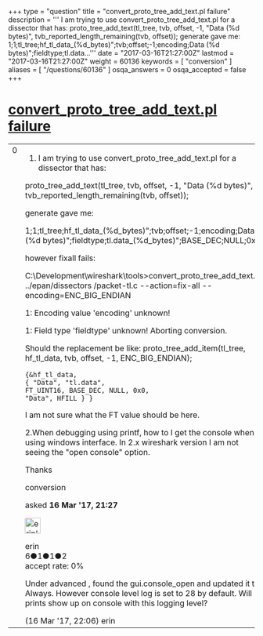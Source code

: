 +++
type = "question"
title = "convert_proto_tree_add_text.pl failure"
description = ''' I am trying to use convert_proto_tree_add_text.pl for a dissector that has:   proto_tree_add_text(tl_tree, tvb, offset, -1,  &quot;Data (%d bytes)&quot;, tvb_reported_length_remaining(tvb, offset)); generate gave me: 1;1;tl_tree;hf_tl_data_(%d_bytes)&quot;;tvb;offset;-1;encoding;Data (%d bytes)&quot;;fieldtype;tl.data...'''
date = "2017-03-16T21:27:00Z"
lastmod = "2017-03-16T21:27:00Z"
weight = 60136
keywords = [ "conversion" ]
aliases = [ "/questions/60136" ]
osqa_answers = 0
osqa_accepted = false
+++

<div class="headNormal">

# [convert\_proto\_tree\_add\_text.pl failure](/questions/60136/convert_proto_tree_add_textpl-failure)

</div>

<div id="main-body">

<div id="askform">

<table id="question-table" style="width:100%;"><colgroup><col style="width: 50%" /><col style="width: 50%" /></colgroup><tbody><tr class="odd"><td style="width: 30px; vertical-align: top"><div class="vote-buttons"><div id="post-60136-score" class="post-score" title="current number of votes">0</div><div id="favorite-count" class="favorite-count"></div></div></td><td><div id="item-right"><div class="question-body"><ol><li>I am trying to use convert_proto_tree_add_text.pl for a dissector that has:<br />
</li></ol><p>proto_tree_add_text(tl_tree, tvb, offset, -1, "Data (%d bytes)", tvb_reported_length_remaining(tvb, offset));</p><p>generate gave me:</p><p>1;1;tl_tree;hf_tl_data_(%d_bytes)";tvb;offset;-1;encoding;Data (%d bytes)";fieldtype;tl.data_(%d_bytes)";BASE_DEC;NULL;0x0</p><p>however fixall fails:</p><p>C:\Development\wireshark\tools&gt;convert_proto_tree_add_text.pl ../epan/dissectors /packet-tl.c --action=fix-all --encoding=ENC_BIG_ENDIAN</p><p>1: Encoding value 'encoding' unknown!</p><p>1: Field type 'fieldtype' unknown! Aborting conversion.</p><p>Should the replacement be like: proto_tree_add_item(tl_tree, hf_tl_data, tvb, offset, -1, ENC_BIG_ENDIAN);</p><pre><code>{&amp;hf_tl_data,
{ &quot;Data&quot;, &quot;tl.data&quot;,  
FT_UINT16, BASE_DEC, NULL, 0x0,
&quot;Data&quot;, HFILL } }</code></pre><p>I am not sure what the FT value should be here.</p><p>2.When debugging using printf, how to I get the console when using windows interface. In 2.x wireshark version I am not seeing the "open console" option.</p><p>Thanks</p></div><div id="question-tags" class="tags-container tags">conversion</div><div id="question-controls" class="post-controls"></div><div class="post-update-info-container"><div class="post-update-info post-update-info-user"><p>asked <strong>16 Mar '17, 21:27</strong></p><img src="https://secure.gravatar.com/avatar/93a0fe758f88fad43c2ac5d1528f4ec9?s=32&amp;d=identicon&amp;r=g" class="gravatar" width="32" height="32" alt="erin&#39;s gravatar image" /><p>erin<br />
<span class="score" title="6 reputation points">6</span><span title="1 badges"><span class="badge1">●</span><span class="badgecount">1</span></span><span title="1 badges"><span class="silver">●</span><span class="badgecount">1</span></span><span title="2 badges"><span class="bronze">●</span><span class="badgecount">2</span></span><br />
<span class="accept_rate" title="Rate of the user&#39;s accepted answers">accept rate:</span> <span title="erin has no accepted answers">0%</span> </br></p></div></div><div id="comments-container-60136" class="comments-container"><span id="60137"></span><div id="comment-60137" class="comment"><div id="post-60137-score" class="comment-score"></div><div class="comment-text"><p>Under advanced , found the gui.console_open and updated it to Always. However console level log is set to 28 by default. Will prints show up on console with this logging level?</p></div><div id="comment-60137-info" class="comment-info"><span class="comment-age">(16 Mar '17, 22:06)</span> erin</div></div></div><div id="comment-tools-60136" class="comment-tools"></div><div class="clear"></div><div id="comment-60136-form-container" class="comment-form-container"></div><div class="clear"></div></div></td></tr></tbody></table>

</div>

</div>

